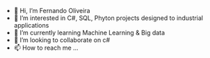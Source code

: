 - 👋 Hi, I’m Fernando Oliveira
- 👀 I’m interested in C#, SQL, Phyton projects designed to industrial applications
- 🌱 I’m currently learning Machine Learning & Big data
- 💞️ I’m looking to collaborate on c#
- 📫 How to reach me ...

<!---
oliveirafc/oliveirafc is a ✨ special ✨ repository because its `README.md` (this file) appears on your GitHub profile.
You can click the Preview link to take a look at your changes.
--->
